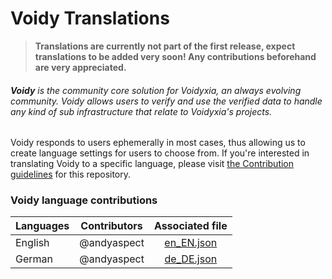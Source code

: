 # Voidy Translations

> **Translations are currently not part of the first release, expect translations to be added very soon! Any contributions beforehand are very appreciated.**

###### **Voidy** is the community core solution for Voidyxia, an always evolving community. Voidy allows users to verify and use the verified data to handle any kind of sub infrastructure that relate to Voidyxia's projects.

Voidy responds to users ephemerally in most cases, thus allowing us to create language settings for users to choose from. If you're interested in translating Voidy to a specific language, please visit [the Contribution guidelines](docs/contributing.md) for this repository.

### Voidy language contributions

| Languages      |  Contributors |        Associated file        | 
| :---           |    :-----:    |            :-----:            |
| English        |  @andyaspect  | [en_EN.json](lang/en-EN.json) |
| German         |  @andyaspect  | [de_DE.json](lang/en-EN.json) |